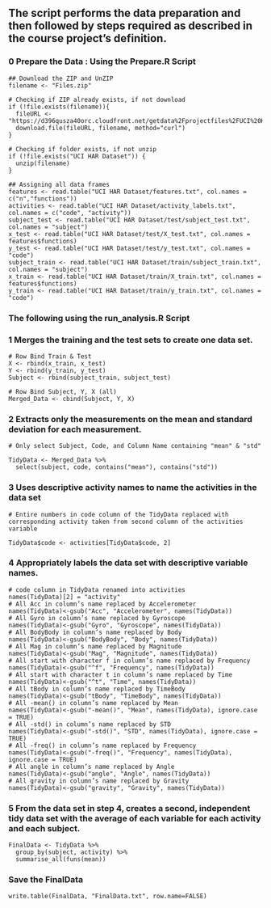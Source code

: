 ## The script performs the data preparation and then followed by steps required as described in the course project’s definition.

### 0 Prepare the Data : Using the Prepare.R Script

```
## Download the ZIP and UnZIP
filename <- "Files.zip"

# Checking if ZIP already exists, if not download
if (!file.exists(filename)){
  fileURL <- "https://d396qusza40orc.cloudfront.net/getdata%2Fprojectfiles%2FUCI%20HAR%20Dataset.zip"
  download.file(fileURL, filename, method="curl")
}  

# Checking if folder exists, if not unzip
if (!file.exists("UCI HAR Dataset")) { 
  unzip(filename) 
}

## Assigning all data frames
features <- read.table("UCI HAR Dataset/features.txt", col.names = c("n","functions"))
activities <- read.table("UCI HAR Dataset/activity_labels.txt", col.names = c("code", "activity"))
subject_test <- read.table("UCI HAR Dataset/test/subject_test.txt", col.names = "subject")
x_test <- read.table("UCI HAR Dataset/test/X_test.txt", col.names = features$functions)
y_test <- read.table("UCI HAR Dataset/test/y_test.txt", col.names = "code")
subject_train <- read.table("UCI HAR Dataset/train/subject_train.txt", col.names = "subject")
x_train <- read.table("UCI HAR Dataset/train/X_train.txt", col.names = features$functions)
y_train <- read.table("UCI HAR Dataset/train/y_train.txt", col.names = "code")
```

### The following using the run_analysis.R Script

### 1 Merges the training and the test sets to create one data set.
```
# Row Bind Train & Test
X <- rbind(x_train, x_test)
Y <- rbind(y_train, y_test)
Subject <- rbind(subject_train, subject_test)

# Row Bind Subject, Y, X (all)
Merged_Data <- cbind(Subject, Y, X)
```

### 2 Extracts only the measurements on the mean and standard deviation for each measurement.
```
# Only select Subject, Code, and Column Name containing "mean" & "std"

TidyData <- Merged_Data %>% 
  select(subject, code, contains("mean"), contains("std"))
```

### 3 Uses descriptive activity names to name the activities in the data set

```
# Entire numbers in code column of the TidyData replaced with corresponding activity taken from second column of the activities variable

TidyData$code <- activities[TidyData$code, 2]
```

### 4 Appropriately labels the data set with descriptive variable names. 

```
# code column in TidyData renamed into activities
names(TidyData)[2] = "activity"
# All Acc in column’s name replaced by Accelerometer
names(TidyData)<-gsub("Acc", "Accelerometer", names(TidyData))
# All Gyro in column’s name replaced by Gyroscope
names(TidyData)<-gsub("Gyro", "Gyroscope", names(TidyData))
# All BodyBody in column’s name replaced by Body
names(TidyData)<-gsub("BodyBody", "Body", names(TidyData))
# All Mag in column’s name replaced by Magnitude
names(TidyData)<-gsub("Mag", "Magnitude", names(TidyData))
# All start with character f in column’s name replaced by Frequency
names(TidyData)<-gsub("^f", "Frequency", names(TidyData))
# All start with character t in column’s name replaced by Time
names(TidyData)<-gsub("^t", "Time", names(TidyData))
# All tBody in column’s name replaced by TimeBody
names(TidyData)<-gsub("tBody", "TimeBody", names(TidyData))
# All -mean() in column’s name replaced by Mean
names(TidyData)<-gsub("-mean()", "Mean", names(TidyData), ignore.case = TRUE)
# All -std() in column’s name replaced by STD
names(TidyData)<-gsub("-std()", "STD", names(TidyData), ignore.case = TRUE)
# All -freq() in column’s name replaced by Frequency
names(TidyData)<-gsub("-freq()", "Frequency", names(TidyData), ignore.case = TRUE)
# All angle in column’s name replaced by Angle
names(TidyData)<-gsub("angle", "Angle", names(TidyData))
# All gravity in column’s name replaced by Gravity
names(TidyData)<-gsub("gravity", "Gravity", names(TidyData))
```

### 5 From the data set in step 4, creates a second, independent tidy data set with the average of each variable for each activity and each subject.
```
FinalData <- TidyData %>%
  group_by(subject, activity) %>%
  summarise_all(funs(mean))
```

### Save the FinalData
```
write.table(FinalData, "FinalData.txt", row.name=FALSE)
```

